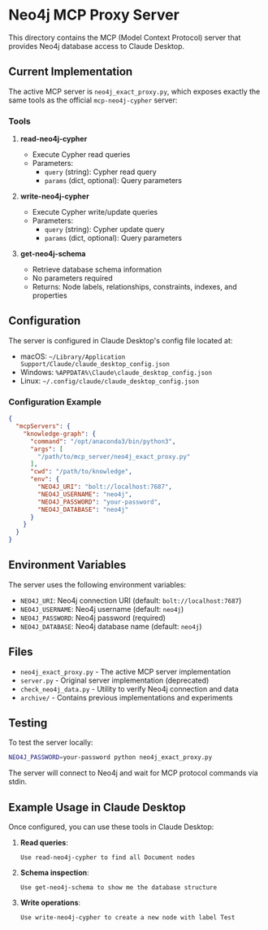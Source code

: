 # Neo4j MCP Proxy Server

This directory contains the MCP (Model Context Protocol) server that provides Neo4j database access to Claude Desktop.

## Current Implementation

The active MCP server is `neo4j_exact_proxy.py`, which exposes exactly the same tools as the official `mcp-neo4j-cypher` server:

### Tools

1. **read-neo4j-cypher**
   - Execute Cypher read queries
   - Parameters:
     - `query` (string): Cypher read query
     - `params` (dict, optional): Query parameters

2. **write-neo4j-cypher**
   - Execute Cypher write/update queries
   - Parameters:
     - `query` (string): Cypher update query
     - `params` (dict, optional): Query parameters

3. **get-neo4j-schema**
   - Retrieve database schema information
   - No parameters required
   - Returns: Node labels, relationships, constraints, indexes, and properties

## Configuration

The server is configured in Claude Desktop's config file located at:
- macOS: `~/Library/Application Support/Claude/claude_desktop_config.json`
- Windows: `%APPDATA%\Claude\claude_desktop_config.json`
- Linux: `~/.config/claude/claude_desktop_config.json`

### Configuration Example

```json
{
  "mcpServers": {
    "knowledge-graph": {
      "command": "/opt/anaconda3/bin/python3",
      "args": [
        "/path/to/mcp_server/neo4j_exact_proxy.py"
      ],
      "cwd": "/path/to/knowledge",
      "env": {
        "NEO4J_URI": "bolt://localhost:7687",
        "NEO4J_USERNAME": "neo4j",
        "NEO4J_PASSWORD": "your-password",
        "NEO4J_DATABASE": "neo4j"
      }
    }
  }
}
```

## Environment Variables

The server uses the following environment variables:

- `NEO4J_URI`: Neo4j connection URI (default: `bolt://localhost:7687`)
- `NEO4J_USERNAME`: Neo4j username (default: `neo4j`)
- `NEO4J_PASSWORD`: Neo4j password (required)
- `NEO4J_DATABASE`: Neo4j database name (default: `neo4j`)

## Files

- `neo4j_exact_proxy.py` - The active MCP server implementation
- `server.py` - Original server implementation (deprecated)
- `check_neo4j_data.py` - Utility to verify Neo4j connection and data
- `archive/` - Contains previous implementations and experiments

## Testing

To test the server locally:
```bash
NEO4J_PASSWORD=your-password python neo4j_exact_proxy.py
```

The server will connect to Neo4j and wait for MCP protocol commands via stdin.

## Example Usage in Claude Desktop

Once configured, you can use these tools in Claude Desktop:

1. **Read queries**:
   ```
   Use read-neo4j-cypher to find all Document nodes
   ```

2. **Schema inspection**:
   ```
   Use get-neo4j-schema to show me the database structure
   ```

3. **Write operations**:
   ```
   Use write-neo4j-cypher to create a new node with label Test
   ```